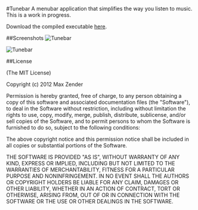 #Tunebar
A menubar application that simplifies the way you listen to music. This is a work in progress.

Download the compiled executable [here](https://github.com/downloads/maxzender/tunebar/Tunebar.zip).

##Screenshots
![Tunebar](https://raw.github.com/maxzender/tunebar/master/screenshots/shot1.jpg)

![Tunebar](https://raw.github.com/maxzender/tunebar/master/screenshots/shot2.jpg)

##License

(The MIT License)

Copyright (c) 2012 Max Zender

Permission is hereby granted, free of charge, to any person
obtaining a copy of this software and associated documentation
files (the "Software"), to deal in the Software without
restriction, including without limitation the rights to use,
copy, modify, merge, publish, distribute, sublicense, and/or
sell copies of the Software, and to permit persons to whom the
Software is furnished to do so, subject to the following conditions:

The above copyright notice and this permission notice shall
be included in all copies or substantial portions of the Software.

THE SOFTWARE IS PROVIDED "AS IS", WITHOUT WARRANTY OF ANY KIND,
EXPRESS OR IMPLIED, INCLUDING BUT NOT LIMITED TO THE WARRANTIES
OF MERCHANTABILITY, FITNESS FOR A PARTICULAR PURPOSE AND NONINFRINGEMENT.
IN NO EVENT SHALL THE AUTHORS OR COPYRIGHT HOLDERS BE LIABLE FOR ANY
CLAIM, DAMAGES OR OTHER LIABILITY, WHETHER IN AN ACTION OF CONTRACT,
TORT OR OTHERWISE, ARISING FROM, OUT OF OR IN CONNECTION WITH THE
SOFTWARE OR THE USE OR OTHER DEALINGS IN THE SOFTWARE.